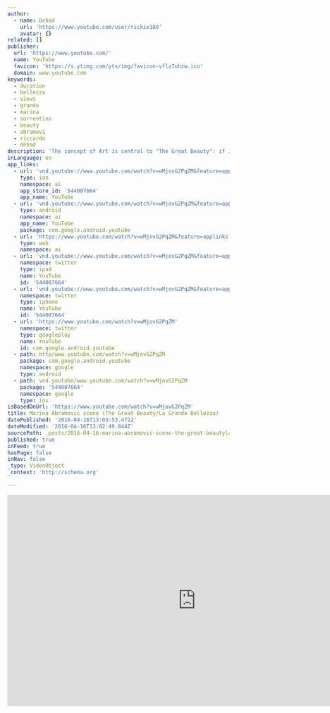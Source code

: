 ```yaml
---
author:
  - name: Debad
    url: 'https://www.youtube.com/user/rickie180'
    avatar: {}
related: []
publisher:
  url: 'https://www.youtube.com/'
  name: YouTube
  favicon: 'https://s.ytimg.com/yts/img/favicon-vflz7uhzw.ico'
  domain: www.youtube.com
keywords:
  - duration
  - bellezza
  - views
  - grande
  - marina
  - sorrentino
  - beauty
  - abramovi
  - riccardo
  - debad
description: 'The concept of Art is central to "The Great Beauty": if Jep takes his stance in society as a performance, the idea of artistic expression as a means of extracting beauty from internal chaos becomes a motif.'
inLanguage: en
app_links:
  - url: 'vnd.youtube://www.youtube.com/watch?v=wMjovG2PqZM&feature=applinks'
    type: ios
    namespace: ai
    app_store_id: '544007664'
    app_name: YouTube
  - url: 'vnd.youtube://www.youtube.com/watch?v=wMjovG2PqZM&feature=applinks'
    type: android
    namespace: ai
    app_name: YouTube
    package: com.google.android.youtube
  - url: 'https://www.youtube.com/watch?v=wMjovG2PqZM&feature=applinks'
    type: web
    namespace: ai
  - url: 'vnd.youtube://www.youtube.com/watch?v=wMjovG2PqZM&feature=applinks'
    namespace: twitter
    type: ipad
    name: YouTube
    id: '544007664'
  - url: 'vnd.youtube://www.youtube.com/watch?v=wMjovG2PqZM&feature=applinks'
    namespace: twitter
    type: iphone
    name: YouTube
    id: '544007664'
  - url: 'https://www.youtube.com/watch?v=wMjovG2PqZM'
    namespace: twitter
    type: googleplay
    name: YouTube
    id: com.google.android.youtube
  - path: http/www.youtube.com/watch?v=wMjovG2PqZM
    package: com.google.android.youtube
    namespace: google
    type: android
  - path: vnd.youtube/www.youtube.com/watch?v=wMjovG2PqZM
    package: '544007664'
    namespace: google
    type: ios
isBasedOnUrl: 'https://www.youtube.com/watch?v=wMjovG2PqZM'
title: Marina Abramovic scene (The Great Beauty/La Grande Bellezza)
datePublished: '2016-04-16T13:03:53.472Z'
dateModified: '2016-04-16T13:02:49.844Z'
sourcePath: _posts/2016-04-16-marina-abramovic-scene-the-great-beautyla-grande-bellezza.md
published: true
inFeed: true
hasPage: false
inNav: false
_type: VideoObject
_context: 'http://schema.org'

---
```

<iframe src="https://cdn.embedly.com/widgets/media.html?src=https%3A%2F%2Fwww.youtube.com%2Fembed%2FwMjovG2PqZM%3Ffeature%3Doembed&amp;url=https%3A%2F%2Fwww.youtube.com%2Fwatch%3Fv%3DwMjovG2PqZM&amp;image=https%3A%2F%2Fi.ytimg.com%2Fvi%2FwMjovG2PqZM%2Fhqdefault.jpg&amp;key=b7d04c9b404c499eba89ee7072e1c4f7&amp;type=text%2Fhtml&amp;schema=youtube" width="854" height="480" scrolling="no" frameborder="0" allowfullscreen="allowfullscreen" style=""></iframe>